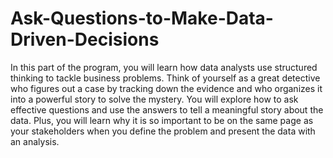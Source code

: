 # Ask-Questions-to-Make-Data-Driven-Decisions
 In this part of the program, you will learn how data analysts use structured thinking to tackle business problems. Think of yourself as a great detective who figures out a case by tracking down the evidence and who organizes it into a powerful story to solve the mystery. You will explore how to ask effective questions and use the answers to tell a meaningful story about the data. Plus, you will learn why it is so important to be on the same page as your stakeholders when you define the problem and present the data with an analysis. 
